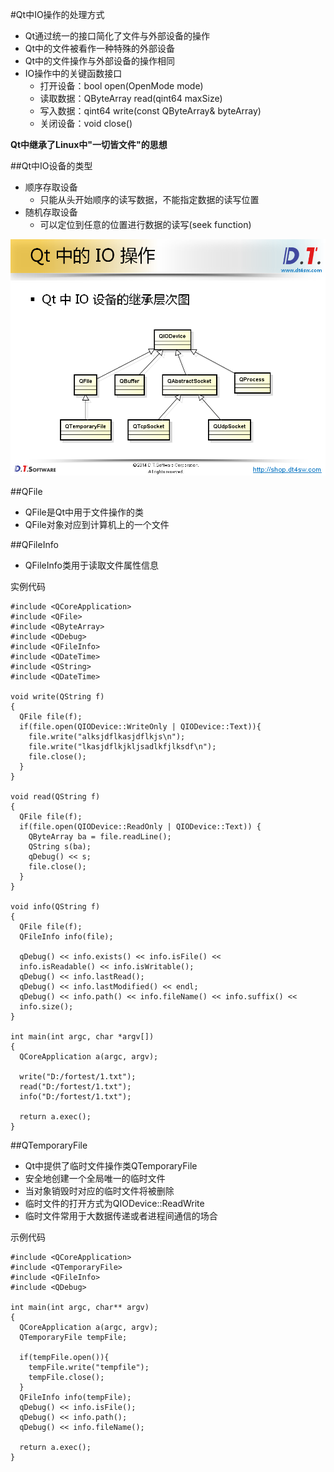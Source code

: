 #Qt中IO操作的处理方式
* Qt通过统一的接口简化了文件与外部设备的操作
* Qt中的文件被看作一种特殊的外部设备
* Qt中的文件操作与外部设备的操作相同
* IO操作中的关键函数接口
  * 打开设备：bool open(OpenMode mode)
  * 读取数据：QByteArray read(qint64 maxSize)
  * 写入数据：qint64 write(const QByteArray& byteArray)
  * 关闭设备：void close()

__Qt中继承了Linux中"一切皆文件"的思想__ 



##Qt中IO设备的类型
* 顺序存取设备
  * 只能从头开始顺序的读写数据，不能指定数据的读写位置
* 随机存取设备
  * 可以定位到任意的位置进行数据的读写(seek function)

![Qt中的IO操作](pic/Qt中的IO操作.PNG "Qt中的IO操作")


##QFile
* QFile是Qt中用于文件操作的类
* QFile对象对应到计算机上的一个文件


##QFileInfo
* QFileInfo类用于读取文件属性信息


实例代码

    #include <QCoreApplication>
    #include <QFile>
    #include <QByteArray>
    #include <QDebug>
    #include <QFileInfo>
    #include <QDateTime>
    #include <QString>
    #include <QDateTime>
    
    void write(QString f)
    {
      QFile file(f);
      if(file.open(QIODevice::WriteOnly | QIODevice::Text)){
        file.write("alksjdflkasjdflkjs\n");
        file.write("lkasjdflkjkljsadlkfjlksdf\n");
        file.close();
      }
    }
    
    void read(QString f)
    {
      QFile file(f);
      if(file.open(QIODevice::ReadOnly | QIODevice::Text)) {
        QByteArray ba = file.readLine();
        QString s(ba);
        qDebug() << s;
        file.close();
      }
    }
    
    void info(QString f)
    {
      QFile file(f);
      QFileInfo info(file);
    
      qDebug() << info.exists() << info.isFile() <<
      info.isReadable() << info.isWritable();
      qDebug() << info.lastRead();
      qDebug() << info.lastModified() << endl;
      qDebug() << info.path() << info.fileName() << info.suffix() <<
      info.size();
    }
    
    int main(int argc, char *argv[])
    {
      QCoreApplication a(argc, argv);
    
      write("D:/fortest/1.txt");
      read("D:/fortest/1.txt");
      info("D:/fortest/1.txt");
    
      return a.exec();
    }


##QTemporaryFile
* Qt中提供了临时文件操作类QTemporaryFile
* 安全地创建一个全局唯一的临时文件
* 当对象销毁时对应的临时文件将被删除
* 临时文件的打开方式为QIODevice::ReadWrite
* 临时文件常用于大数据传递或者进程间通信的场合



示例代码

    #include <QCoreApplication>
    #include <QTemporaryFile>
    #include <QFileInfo>
    #include <QDebug>
    
    int main(int argc, char** argv)
    {
      QCoreApplication a(argc, argv);
      QTemporaryFile tempFile;
    
      if(tempFile.open()){
        tempFile.write("tempfile");
        tempFile.close();
      }
      QFileInfo info(tempFile);
      qDebug() << info.isFile();
      qDebug() << info.path();
      qDebug() << info.fileName();
    
      return a.exec();
    }
